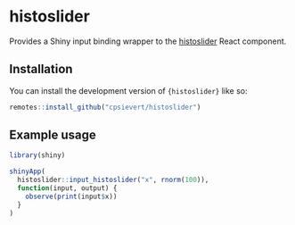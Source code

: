 
# histoslider

<!-- badges: start -->
<!-- badges: end -->

Provides a Shiny input binding wrapper to the [histoslider](https://github.com/samhogg/histoslider) React component.

## Installation

You can install the development version of `{histoslider}` like so:

``` r
remotes::install_github("cpsievert/histoslider")
```

## Example usage

``` r
library(shiny)

shinyApp(
  histoslider::input_histoslider("x", rnorm(100)),
  function(input, output) {
    observe(print(input$x))
  }
)
```

